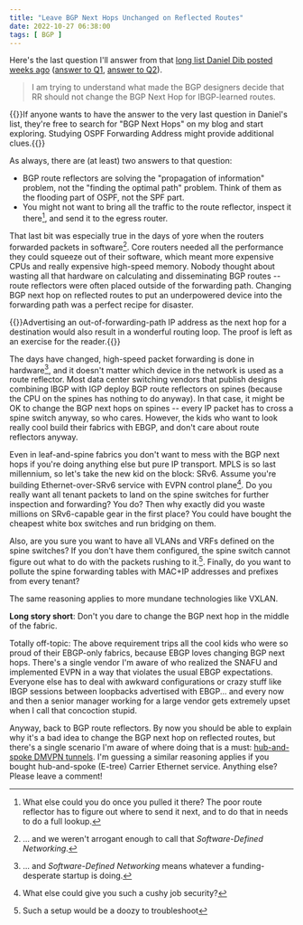 ```yaml
---
title: "Leave BGP Next Hops Unchanged on Reflected Routes"
date: 2022-10-27 06:38:00
tags: [ BGP ]
---
```

Here's the last question I'll answer from that [long list Daniel Dib posted weeks ago](https://twitter.com/danieldibswe/status/1579674196833366017) ([answer to Q1](/2022/10/ospf-external-routes.html), [answer to Q2](/2022/10/ibgp-full-mesh.html)).

> I am trying to understand what made the BGP designers decide that RR should not change the BGP Next Hop for IBGP-learned routes.

{{<note>}}If anyone wants to have the answer to the very last question in Daniel's list, they're free to search for "BGP Next Hops" on my blog and start exploring. Studying OSPF Forwarding Address might provide additional clues.{{</note>}}
<!--more-->
As always, there are (at least) two answers to that question:

* BGP route reflectors are solving the "propagation of information" problem, not the "finding the optimal path" problem. Think of them as the flooding part of OSPF, not the SPF part.
* You might not want to bring all the traffic to the route reflector, inspect it there[^WTD], and send it to the egress router.

[^WTD]: What else could you do once you pulled it there? The poor route reflector has to figure out where to send it next, and to do that in needs to do a full lookup.

That last bit was especially true in the days of yore when the routers forwarded packets in software[^SDN]. Core routers needed all the performance they could squeeze out of their software, which meant more expensive CPUs and really expensive high-speed memory. Nobody thought about wasting all that hardware on calculating and disseminating BGP routes -- route reflectors were often placed outside of the forwarding path. Changing BGP next hop on reflected routes to put an underpowered device into the forwarding path was a perfect recipe for disaster.

{{<note warn>}}Advertising an out-of-forwarding-path IP address as the next hop for a destination would also result in a wonderful routing loop. The proof is left as an exercise for the reader.{{</note>}}

[^SDN]: ... and we weren't arrogant enough to call that *Software-Defined Networking*.

The days have changed, high-speed packet forwarding is done in hardware[^SDX], and it doesn't matter which device in the network is used as a route reflector. Most data center switching vendors that publish designs combining IBGP with IGP deploy BGP route reflectors on spines (because the CPU on the spines has nothing to do anyway). In that case, it might be OK to change the BGP next hops on spines -- every IP packet has to cross a spine switch anyway, so who cares. However, the kids who want to look really cool build their fabrics with EBGP, and don't care about route reflectors anyway.

[^SDX]: ... and *Software-Defined Networking* means whatever a funding-desperate startup is doing.

Even in leaf-and-spine fabrics you don't want to mess with the BGP next hops if you're doing anything else but pure IP transport. MPLS is so last millennium, so let's take the new kid on the block: SRv6. Assume you're building Ethernet-over-SRv6 service with EVPN control plane[^JS]. Do you really want all tenant packets to land on the spine switches for further inspection and forwarding? You do? Then why exactly did you waste millions on SRv6-capable gear in the first place? You could have bought the cheapest white box switches and run bridging on them.

Also, are you sure you want to have all VLANs and VRFs defined on the spine switches? If you don't have them configured, the spine switch cannot figure out what to do with the packets rushing to it.[^FTT]. Finally, do you want to pollute the spine forwarding tables with MAC+IP addresses and prefixes from every tenant?

[^JS]: What else could give you such a cushy job security?

[^FTT]: Such a setup would be a doozy to troubleshoot

The same reasoning applies to more mundane technologies like VXLAN.

**Long story short**: Don't you dare to change the BGP next hop in the middle of the fabric.

Totally off-topic: The above requirement trips all the cool kids who were so proud of their EBGP-only fabrics, because EBGP loves changing BGP next hops. There's a single vendor I'm aware of who realized the SNAFU and implemented EVPN in a way that violates the usual EBGP expectations. Everyone else has to deal with awkward configurations or crazy stuff like IBGP sessions between loopbacks advertised with EBGP... and every now and then a senior manager working for a large vendor gets extremely upset when I call that concoction stupid.

Anyway, back to BGP route reflectors. By now you should be able to explain why it's a bad idea to change the BGP next hop on reflected routes, but there's a single scenario I'm aware of where doing that is a must: [hub-and-spoke DMVPN tunnels](/2014/04/changes-in-ibgp-next-hop-processing.html). I'm guessing a similar reasoning applies if you bought hub-and-spoke (E-tree) Carrier Ethernet service. Anything else? Please leave a comment!
